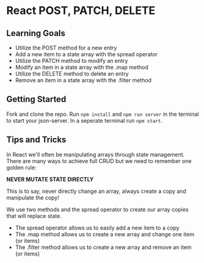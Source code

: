 # React POST, PATCH, DELETE

## Learning Goals

- Utilize the POST method for a new entry
- Add a new item to a state array with the spread operator
- Utilize the PATCH method to modify an entry
- Modify an item in a state array with the .map method
- Utilize the DELETE method to delete an entry
- Remove an item in a state array with the .filter method

## Getting Started

Fork and clone the repo. Run `npm install` and `npm run server` in the terminal
to start your json-server. In a seperate terminal run `npm start`.

## Tips and Tricks

In React we'll often be manipulating arrays through state management. There are
many ways to achieve full CRUD but we need to remember one golden rule:

**NEVER MUTATE STATE DIRECTLY**

This is to say, never directly change an array, always create a copy and
manipulate the copy!

We use two methods and the spread operator to create our array copies that will
replace state.

- The spread operator allows us to easily add a new item to a copy
- The .map method allows us to create a new array and change one item (or items)
- The .filter method allows us to create a new array and remove an item (or items)
